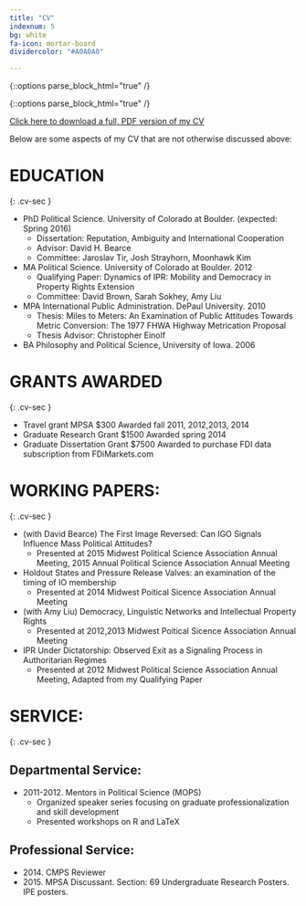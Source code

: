 ```yaml
---
title: "CV"
indexnum: 5
bg: white
fa-icon: mortar-board
dividercolor: "#A0A0A0"

---
```


{::options parse_block_html="true" /}
<div class="cv">
{::options parse_block_html="true" /}


[Click here to download a full, PDF version of my CV]({{BASE_URL}}/assets/cook_cv.pdf)

Below are some aspects of my CV that are not otherwise discussed above:

<!-- put this in a  div to ensure that no future changes to the template break styling -->

# EDUCATION
{: .cv-sec }

* PhD Political Science. University of Colorado at Boulder. (expected: Spring 2016)
	* Dissertation: Reputation, Ambiguity and International Cooperation
	* Advisor: David H. Bearce
	* Committee: Jaroslav Tir, Josh Strayhorn, Moonhawk Kim
* MA Political Science. University of Colorado at Boulder. 2012
	* Qualifying Paper: Dynamics of IPR: Mobility and Democracy in Property Rights Extension
	* Committee: David Brown, Sarah Sokhey, Amy Liu
* MPA International Public Administration. DePaul University. 2010 
	* Thesis: Miles to Meters: An Examination of Public Attitudes Towards Metric Conversion: The 1977 FHWA Highway Metrication Proposal
	* Thesis Advisor: Christopher Einolf
* BA Philosophy and Political Science, University of Iowa. 2006




# GRANTS AWARDED
{: .cv-sec }

* Travel grant MPSA $300 Awarded fall 2011, 2012,2013, 2014
* Graduate Research Grant $1500 Awarded spring 2014
* Graduate Dissertation Grant $7500 Awarded to purchase FDI data subscription from FDiMarkets.com

# WORKING PAPERS:
{: .cv-sec }

* (with David Bearce) The First Image Reversed: Can IGO Signals Influence Mass Political Attitudes?
	* Presented at 2015 Midwest Political Science Association Annual Meeting, 2015 Annual Political Science Association Annual Meeting
* Holdout States and Pressure Release Valves: an examination of the timing of IO membership
	* Presented at 2014 Midwest Poitical Sicence Association Annual Meeting
* (with Amy Liu) Democracy, Linguistic Networks and Intellectual Property Rights
	* Presented at 2012,2013 Midwest Poitical Sicence Association Annual Meeting
* IPR Under Dictatorship: Observed Exit as a Signaling Process in Authoritarian Regimes
	* Presented at 2012 Midwest Political Science Association Annual Meeting, Adapted from my Qualifying Paper


# SERVICE: 
{: .cv-sec }

## Departmental Service:
* 2011-2012\. Mentors in Political Science (MOPS)
	* Organized speaker series focusing on graduate professionalization and skill development 
	* Presented workshops on R and LaTeX

## Professional Service:
* 2014\. CMPS Reviewer
* 2015\. MPSA Discussant. Section: 69 Undergraduate Research Posters. IPE posters.



</div>